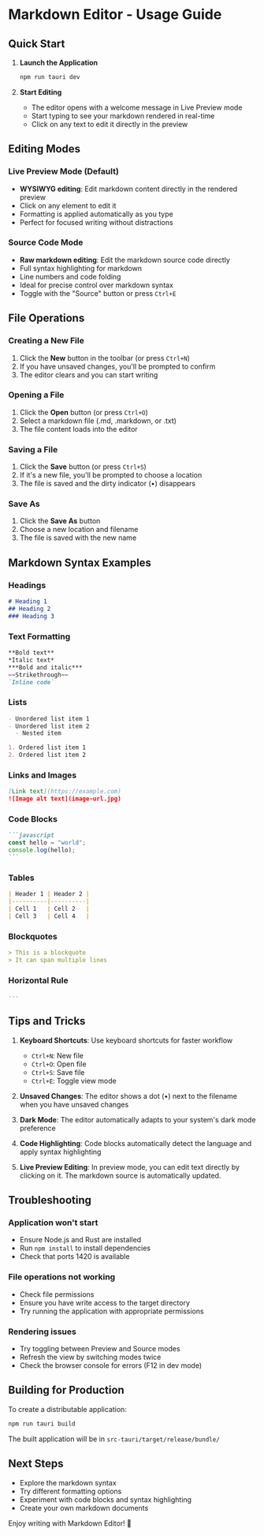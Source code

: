 # Markdown Editor - Usage Guide

## Quick Start

1. **Launch the Application**
   ```bash
   npm run tauri dev
   ```

2. **Start Editing**
   - The editor opens with a welcome message in Live Preview mode
   - Start typing to see your markdown rendered in real-time
   - Click on any text to edit it directly in the preview

## Editing Modes

### Live Preview Mode (Default)
- **WYSIWYG editing**: Edit markdown content directly in the rendered preview
- Click on any element to edit it
- Formatting is applied automatically as you type
- Perfect for focused writing without distractions

### Source Code Mode
- **Raw markdown editing**: Edit the markdown source code directly
- Full syntax highlighting for markdown
- Line numbers and code folding
- Ideal for precise control over markdown syntax
- Toggle with the "Source" button or press `Ctrl+E`

## File Operations

### Creating a New File
1. Click the **New** button in the toolbar (or press `Ctrl+N`)
2. If you have unsaved changes, you'll be prompted to confirm
3. The editor clears and you can start writing

### Opening a File
1. Click the **Open** button (or press `Ctrl+O`)
2. Select a markdown file (.md, .markdown, or .txt)
3. The file content loads into the editor

### Saving a File
1. Click the **Save** button (or press `Ctrl+S`)
2. If it's a new file, you'll be prompted to choose a location
3. The file is saved and the dirty indicator (•) disappears

### Save As
1. Click the **Save As** button
2. Choose a new location and filename
3. The file is saved with the new name

## Markdown Syntax Examples

### Headings
```markdown
# Heading 1
## Heading 2
### Heading 3
```

### Text Formatting
```markdown
**Bold text**
*Italic text*
***Bold and italic***
~~Strikethrough~~
`Inline code`
```

### Lists
```markdown
- Unordered list item 1
- Unordered list item 2
  - Nested item

1. Ordered list item 1
2. Ordered list item 2
```

### Links and Images
```markdown
[Link text](https://example.com)
![Image alt text](image-url.jpg)
```

### Code Blocks
````markdown
```javascript
const hello = "world";
console.log(hello);
```
````

### Tables
```markdown
| Header 1 | Header 2 |
|----------|----------|
| Cell 1   | Cell 2   |
| Cell 3   | Cell 4   |
```

### Blockquotes
```markdown
> This is a blockquote
> It can span multiple lines
```

### Horizontal Rule
```markdown
---
```

## Tips and Tricks

1. **Keyboard Shortcuts**: Use keyboard shortcuts for faster workflow
   - `Ctrl+N`: New file
   - `Ctrl+O`: Open file
   - `Ctrl+S`: Save file
   - `Ctrl+E`: Toggle view mode

2. **Unsaved Changes**: The editor shows a dot (•) next to the filename when you have unsaved changes

3. **Dark Mode**: The editor automatically adapts to your system's dark mode preference

4. **Code Highlighting**: Code blocks automatically detect the language and apply syntax highlighting

5. **Live Preview Editing**: In preview mode, you can edit text directly by clicking on it. The markdown source is automatically updated.

## Troubleshooting

### Application won't start
- Ensure Node.js and Rust are installed
- Run `npm install` to install dependencies
- Check that ports 1420 is available

### File operations not working
- Check file permissions
- Ensure you have write access to the target directory
- Try running the application with appropriate permissions

### Rendering issues
- Try toggling between Preview and Source modes
- Refresh the view by switching modes twice
- Check the browser console for errors (F12 in dev mode)

## Building for Production

To create a distributable application:

```bash
npm run tauri build
```

The built application will be in `src-tauri/target/release/bundle/`

## Next Steps

- Explore the markdown syntax
- Try different formatting options
- Experiment with code blocks and syntax highlighting
- Create your own markdown documents

Enjoy writing with Markdown Editor! 📝


